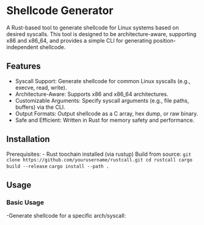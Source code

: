 # Shellcode Generator

A Rust-based tool to generate shellcode for Linux systems based on desired syscalls. This tool is designed to be architecture-aware, supporting x86 and x86_64, and provides a simple CLI for generating position-independent shellcode.

## Features

- Syscall Support: Generate shellcode for common Linux syscalls (e.g., execve, read, write).
- Architecture-Aware: Supports x86 and x86_64 architectures.
- Customizable Arguments: Specify syscall arguments (e.g., file paths, buffers) via the CLI.
- Output Formats: Output shellcode as a C array, hex dump, or raw binary.
- Safe and Efficient: Written in Rust for memory safety and performance.

## Installation

Prerequisites:
    - Rust toochain installed (via rustup)
Build from source:
    `
    git clone https://github.com/yourusername/rustcall.git
    cd rustcall
    cargo build --release
    `
`cargo install --path .`
## Usage
### Basic Usage
-Generate shellcode for a specific arch/syscall:

